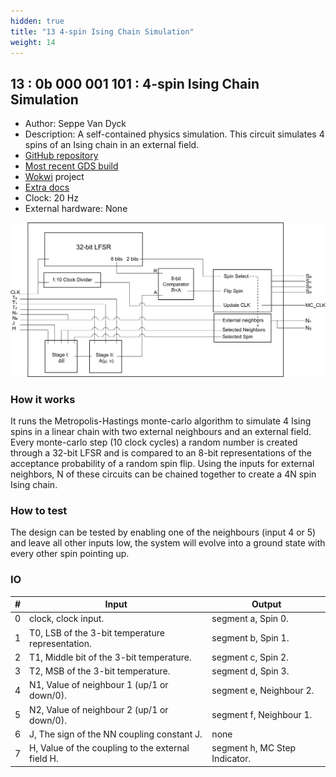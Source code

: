 ```yaml
---
hidden: true
title: "13 4-spin Ising Chain Simulation"
weight: 14
---
```


## 13 : 0b 000 001 101 : 4-spin Ising Chain Simulation

* Author: Seppe Van Dyck
* Description: A self-contained physics simulation. This circuit simulates 4 spins of an Ising chain in  an external field.
* [GitHub repository](https://github.com/svd321/tt02-Ising)
* [Most recent GDS build](https://github.com/svd321/tt02-Ising/actions/runs/3581924092)
* [Wokwi](https://wokwi.com/projects/347592305412145748) project
* [Extra docs](README.md)
* Clock: 20 Hz
* External hardware: None

![picture](images/Overview_2.png)

### How it works

It runs the Metropolis-Hastings monte-carlo algorithm to simulate 4 Ising spins in a linear chain with two external neighbours and an external field. Every monte-carlo step (10 clock cycles) a random number is created through a 32-bit LFSR and is compared to an 8-bit representations of the acceptance probability of a random spin flip. Using the inputs for external neighbors, N of these circuits can be chained together to create a 4N spin Ising chain.

### How to test

The design can be tested by enabling one of the neighbours (input 4 or 5) and leave all other inputs low, the system will evolve into a ground state with every other spin pointing up.

### IO

| # | Input        | Output       |
|---|--------------|--------------|
| 0 | clock, clock input.  | segment a, Spin 0. |
| 1 | T0, LSB of the 3-bit temperature representation.  | segment b, Spin 1. |
| 2 | T1, Middle bit of the 3-bit temperature.  | segment c, Spin 2. |
| 3 | T2, MSB of the 3-bit temperature.  | segment d, Spin 3. |
| 4 | N1, Value of neighbour 1 (up/1 or down/0).  | segment e, Neighbour 2. |
| 5 | N2, Value of neighbour 2 (up/1 or down/0).  | segment f, Neighbour 1. |
| 6 | J, The sign of the NN coupling constant J.  | none |
| 7 | H, Value of the coupling to the external field H.  | segment h, MC Step Indicator. |
